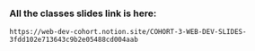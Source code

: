 ### All the classes slides link is here: 
```link
https://web-dev-cohort.notion.site/COHORT-3-WEB-DEV-SLIDES-3fdd102e713643c9b2e05488cd004aab
```